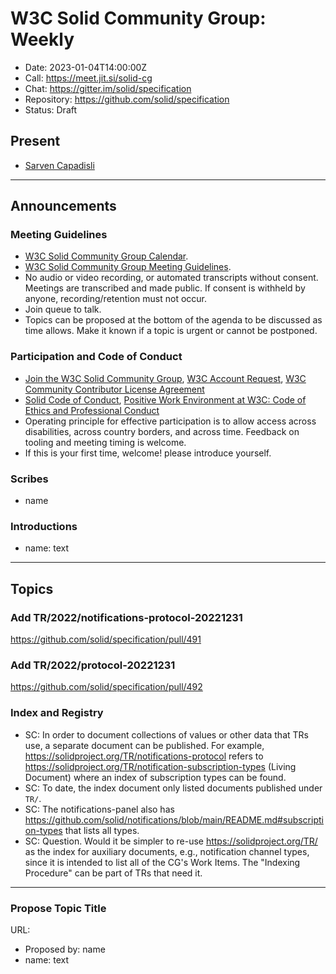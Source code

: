 # W3C Solid Community Group: Weekly

* Date: 2023-01-04T14:00:00Z
* Call: https://meet.jit.si/solid-cg
* Chat: https://gitter.im/solid/specification
* Repository: https://github.com/solid/specification
* Status: Draft

## Present
* [Sarven Capadisli](https://csarven.ca/#i)

---

## Announcements

### Meeting Guidelines
* [W3C Solid Community Group Calendar](https://www.w3.org/groups/cg/solid/calendar).
* [W3C Solid Community Group Meeting Guidelines](https://github.com/solid/specification/blob/main/meetings/README.md).
* No audio or video recording, or automated transcripts without consent. Meetings are transcribed and made public. If consent is withheld by anyone, recording/retention must not occur.
* Join queue to talk.
* Topics can be proposed at the bottom of the agenda to be discussed as time allows. Make it known if a topic is urgent or cannot be postponed.


### Participation and Code of Conduct
* [Join the W3C Solid Community Group](https://www.w3.org/community/solid/join), [W3C Account Request](http://www.w3.org/accounts/request), [W3C Community Contributor License Agreement](https://www.w3.org/community/about/agreements/cla/)
* [Solid Code of Conduct](https://github.com/solid/process/blob/main/code-of-conduct.md), [Positive Work Environment at W3C: Code of Ethics and Professional Conduct](https://www.w3.org/Consortium/cepc/)
* Operating principle for effective participation is to allow access across disabilities, across country borders, and across time. Feedback on tooling and meeting timing is welcome.
* If this is your first time, welcome! please introduce yourself.


### Scribes
* name


### Introductions
* name: text

---


## Topics

### Add TR/2022/notifications-protocol-20221231
https://github.com/solid/specification/pull/491


### Add TR/2022/protocol-20221231
https://github.com/solid/specification/pull/492


### Index and Registry
* SC: In order to document collections of values or other data that TRs use, a separate document can be published. For example, https://solidproject.org/TR/notifications-protocol refers to https://solidproject.org/TR/notification-subscription-types (Living Document) where an index of subscription types can be found.
* SC: To date, the index document only listed documents published under `TR/`.
* SC: The notifications-panel also has https://github.com/solid/notifications/blob/main/README.md#subscription-types that lists all types.
* SC: Question. Would it be simpler to re-use https://solidproject.org/TR/ as the index for auxiliary documents, e.g., notification channel types, since it is intended to list all of the CG's Work Items. The "Indexing Procedure" can be part of TRs that need it.


---

### Propose Topic Title
URL:

* Proposed by: name
* name: text
